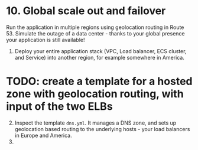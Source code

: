 # 10. Global scale out and failover

Run the application in multiple regions using geolocation routing in Route 53. Simulate the outage of a data center - thanks to your global presence your application is still available!

1. Deploy your entire application stack (VPC, Load balancer, ECS cluster, and Service) into another region, for example somewhere in America.
# TODO: create a template for a hosted zone with geolocation routing, with input of the two ELBs
2. Inspect the template `dns.yml`. It manages a DNS zone, and sets up geolocation based routing to the underlying hosts - your load balancers in Europe and America.
3. 
